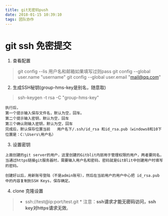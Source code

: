 ```yaml
---
title: git无密码push
date: 2018-01-15 10:39:10
tags: 团队协作
---
```


# git ssh 免密提交

1. 查看配置

> git config --lis 
> 用户名和邮箱如果填写过则pass
> git config --global user.name "username"
> git config --global user.email  "mail@qq.com"

2. 生成SSH秘钥(group-hms-key是别名，随意取)

> ssh-keygen -t rsa -C "group-hms-key"

```
执行后，
第一个提示输入保存文件名，默认为空，回车。
第二个提示输入密钥，默认为空，回车
第三个确认刚输入密钥，默认为空，回车
完成后，默认保存位置当前   用户名下/.ssh/id_rsa 和id_rsa.pub（windows8和10下位置是：C:\Users\用户名）
```

3. 设置密钥

```
上面创建的git server的用户，这里创建的Gitblit内部用于管理权限的用户，两者要同名，当通过https链接git服务器时，需要输入用户名和密码，密码就是GitBlit中创建用户时填写的密码。

创建好以后，用新账号登陆（不是admin账号），然后在当前用户的用户中心把 id_rsa.pub 中的内容复制到SSH Keys，保存确定。
```

4. clone 克隆设置

> * ssh://test@ip:port/test.git  *
>   注意：**ssh请求才能无密码访问，ssh key对https请求无效**。

